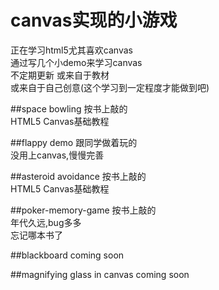 canvas实现的小游戏
===================

正在学习html5尤其喜欢canvas<br/>
通过写几个小demo来学习canvas <br/>
不定期更新 或来自于教材<br/>
或来自于自己创意(这个学习到一定程度才能做到吧)

##space bowling
按书上敲的<br/>
HTML5 Canvas基础教程

##flappy demo
跟同学做着玩的 <br/>
没用上canvas,慢慢完善

##asteroid avoidance
按书上敲的<br/>
HTML5 Canvas基础教程<br/>

##poker-memory-game
按书上敲的<br/>
年代久远,bug多多<br/>
忘记哪本书了

##blackboard
coming soon

##magnifying glass in canvas
coming soon